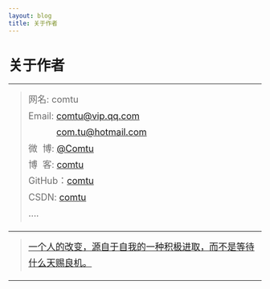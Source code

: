 ```yaml
---
layout: blog
title: 关于作者
---
```


<style>
p {
    color: #6D6D6D;
    font-size: 18px;
    line-height: 1.5;
    letter-spacing: 2px;
    margin-top: -10px;
}
hr {
	margin-top: 0;
	margin-bottom: 25px;
}
blockquote p {
    line-height: 1.8;
    letter-spacing: 0px;
}
</style>


# 关于作者

<hr id="line"/>



> 网名: comtu   
> Email: <a href="mailto:comtu@vip.qq.com">comtu@vip.qq.com</a><br />
&nbsp;&nbsp;&nbsp;&nbsp;&nbsp;&nbsp;&nbsp;&nbsp;&nbsp;&nbsp;&nbsp;<a href="mailto:com.tu@hotmail.com">com.tu@hotmail.com</a>  
> 微&nbsp;&nbsp;博: <a href="http://weibo.com/comtu">@Comtu</a>  
> 博&nbsp;&nbsp;客: <a href="http://comtu.github.io/">comtu</a>  
> GitHub：[comtu](https://github.com/comtu)  
> CSDN: [comtu](http://my.csdn.net/comtu)  
> ....

---




> [一个人的改变，源自于自我的一种积极进取，而不是等待什么天赐良机。](/)

---